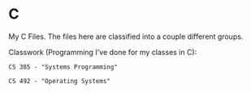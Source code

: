 # C

My C Files. The files here are classified into a couple different groups.

Classwork (Programming I've done for my classes in C):

    CS 385 - "Systems Programming"

    CS 492 - "Operating Systems"
